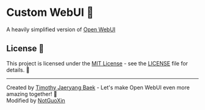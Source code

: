 # Custom WebUI 👋
A heavily simplified version of [Open WebUI](https://github.com/open-webui/open-webui)

## License 📜

This project is licensed under the [MIT License](LICENSE) - see the [LICENSE](LICENSE) file for details. 📄

---

Created by [Timothy Jaeryang Baek](https://github.com/tjbck) - Let's make Open WebUI even more amazing together! 💪 \
Modified by [NotGuoXin](https://github.com/notguoxin)